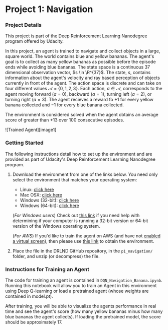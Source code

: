 [//]: # (Image References)

# Project 1: Navigation

### Project Details

This project is part of the Deep Reinforcement Learning Nanodegree program offered by Udacity.

In this project, an agent is trained to navigate and collect objects in a large, square world. The world contains blue and yellow bananas. The agent's goal is to collect as many yellow bananas as possible before the episode ends while avoiding blue bananas. The state space is a continuous 37 dimensional observation vector, $s \in \R^{37}$. The state, $s$, contains information about the agent's velocity and ray based perception of objects currently in front of the agent. The action space is discrete and can take on four different values $\mathcal{A}= \{ 0, 1, 2, 3 \}$. Each action, $a \in \mathcal{A}$, corresponds to the agent moving forward ($a=0$), backward ($a=1$), turning left ($a=2$), or turning right ($a=3$). The agent recieves a reward fo $+1$ for every yellow banana collected and $-1$ for every blue banana collected. 

The environment is considered solved when the agent obtains an average score of greater than $+13$ over 100 consecutive episodes.

![Trained Agent][image1]

### Getting Started

The following instructions detail how to set up the environment and are provided as part of Udacity's Deep Reinforcement Learning Nanodegree program.

1. Download the environment from one of the links below.  You need only select the environment that matches your operating system:
    - Linux: [click here](https://s3-us-west-1.amazonaws.com/udacity-drlnd/P1/Banana/Banana_Linux.zip)
    - Mac OSX: [click here](https://s3-us-west-1.amazonaws.com/udacity-drlnd/P1/Banana/Banana.app.zip)
    - Windows (32-bit): [click here](https://s3-us-west-1.amazonaws.com/udacity-drlnd/P1/Banana/Banana_Windows_x86.zip)
    - Windows (64-bit): [click here](https://s3-us-west-1.amazonaws.com/udacity-drlnd/P1/Banana/Banana_Windows_x86_64.zip)
    
    (_For Windows users_) Check out [this link](https://support.microsoft.com/en-us/help/827218/how-to-determine-whether-a-computer-is-running-a-32-bit-version-or-64) if you need help with determining if your computer is running a 32-bit version or 64-bit version of the Windows operating system.

    (_For AWS_) If you'd like to train the agent on AWS (and have not [enabled a virtual screen](https://github.com/Unity-Technologies/ml-agents/blob/master/docs/Training-on-Amazon-Web-Service.md)), then please use [this link](https://s3-us-west-1.amazonaws.com/udacity-drlnd/P1/Banana/Banana_Linux_NoVis.zip) to obtain the environment.

2. Place the file in the DRLND GitHub repository, in the `p1_navigation/` folder, and unzip (or decompress) the file. 

### Instructions for Training an Agent

The code for training an agent is contained in `DQN_Navigation_Banana.ipynb`. 
Running this notebook will allow you to train an Agent in this environment using Deep Q-learning or load a pretrained agent (whose weights are contained in model.pt).

After training, you will be able to visualize the agents performance in real time and see the agent's score (how many yellow bananas minus how many blue bananas the agent collects). If loading the pretrained model, the score should be approximately 17.